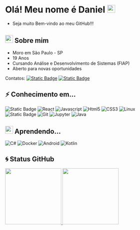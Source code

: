 #  Olá! Meu nome é Daniel <img src="https://media.giphy.com/media/hvRJCLFzcasrR4ia7z/giphy.gif" width="25px">
- Seja muito Bem-vindo ao meu GitHub!!!



## <img src="https://media3.giphy.com/media/v1.Y2lkPTc5MGI3NjExOXBxbDZybm9uc2sxY2s4NTB1amZtMXl6bzgwa3llejkzZmtsbXE3NCZlcD12MV9pbnRlcm5hbF9naWZfYnlfaWQmY3Q9cw/dWS0YNs10XAoAbhHS0/giphy.gif" width="25px"> Sobre mim 
- Moro em São Paulo - SP
- 19 Anos
- Cursando Análise e Desenvolvimento de Sistemas (FIAP)
- Aberto para novas oportunidades

Contatos:
[![Static Badge](https://img.shields.io/badge/LinkedIn-black?style=flat-square&logo=linkedin&logoColor=%232E65E6&Fwww.linkedin.com%2Fin%2Fdaniel-a-427b57262%2F)](https://www.linkedin.com/in/daniel-a-427b57262/)
[![Static Badge](https://img.shields.io/badge/Gmail-black?style=flat-square&logo=gmail&link=mailto%3Adanielfari.araujo%40gmail.com)](mailto:danielfari.araujo@gmail.com)

## ⚡ Conhecimento em...
![Static Badge](https://img.shields.io/badge/python-gray?style=for-the-badge&logo=python&color=%23E0A93D)
![React](https://img.shields.io/badge/-React-black?style=for-the-badge&logo=react)
![Javascript](https://img.shields.io/badge/javascript-gray?style=for-the-badge&logo=javascript)
![Html5](https://img.shields.io/badge/html5-gray?style=for-the-badge&logo=html5&logoColor=white&color=%23E04232)
![CSS3](https://img.shields.io/badge/-CSS3-1572B6?style=for-the-badge&logo=css3)
![Linux](https://img.shields.io/badge/linux-black?style=for-the-badge&logo=linux&logoColor=yellow)
![Static Badge](https://img.shields.io/badge/nodejs-gray?style=for-the-badge&logo=node.js)
![Git](https://img.shields.io/badge/git-black?style=for-the-badge&logo=git)
![Jupyter](https://img.shields.io/badge/jupyter-gray?style=for-the-badge&logo=jupyter)
![Java](https://img.shields.io/badge/java-gray?style=for-the-badge&logo=oracle&logoColor=orange&color=%23638CF2)


## <img src="https://media2.giphy.com/media/v1.Y2lkPTc5MGI3NjExYjQ1czNudWpqOXNxYWN4OHNra3h4a3l4OW13ZnY5ZjY3djIzNXllaSZlcD12MV9pbnRlcm5hbF9naWZfYnlfaWQmY3Q9cw/13WeW46JrwPNVC/giphy.gif" width="25px"> Aprendendo...
![C#](https://img.shields.io/badge/c%23-gray?style=for-the-badge&logo=c%23&logoColor=%239763F2&color=%23160A1F)
![Docker](https://img.shields.io/badge/docker-gray?style=for-the-badge&logo=docker&color=%23262626)
![Android](https://img.shields.io/badge/android-gray?style=for-the-badge&logo=android&color=black)
![Kotlin](https://img.shields.io/badge/kotlin-gray?style=for-the-badge&logo=kotlin&color=white)



## 🌀 Status GitHub
<div>
<a href="https://github.com/DanielAraujoFaria">
<img loading="lazy" height="180em" src="https://github-readme-stats.vercel.app/api/top-langs/?username=DanielAraujoFaria&layout=compact&langs_count=7&theme=dracula"/>
<img loading="lazy" height="180em" src="https://github-readme-stats.vercel.app/api?username=DanielAraujoFaria&show_icons=true&theme=dracula&include_all_commits=true&count_private=true"/>
</div>
